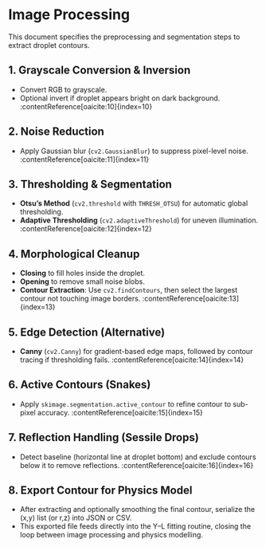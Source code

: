 # Image Processing

This document specifies the preprocessing and segmentation steps to extract droplet contours.

## 1. Grayscale Conversion & Inversion

- Convert RGB to grayscale.  
- Optional invert if droplet appears bright on dark background. :contentReference[oaicite:10]{index=10}

## 2. Noise Reduction

- Apply Gaussian blur (`cv2.GaussianBlur`) to suppress pixel-level noise. :contentReference[oaicite:11]{index=11}

## 3. Thresholding & Segmentation

- **Otsu’s Method** (`cv2.threshold` with `THRESH_OTSU`) for automatic global thresholding.  
- **Adaptive Thresholding** (`cv2.adaptiveThreshold`) for uneven illumination. :contentReference[oaicite:12]{index=12}

## 4. Morphological Cleanup

- **Closing** to fill holes inside the droplet.  
- **Opening** to remove small noise blobs.  
- **Contour Extraction**: Use `cv2.findContours`, then select the largest contour not touching image borders. :contentReference[oaicite:13]{index=13}

## 5. Edge Detection (Alternative)

- **Canny** (`cv2.Canny`) for gradient-based edge maps, followed by contour tracing if thresholding fails. :contentReference[oaicite:14]{index=14}

## 6. Active Contours (Snakes)

- Apply `skimage.segmentation.active_contour` to refine contour to sub-pixel accuracy. :contentReference[oaicite:15]{index=15}

## 7. Reflection Handling (Sessile Drops)

- Detect baseline (horizontal line at droplet bottom) and exclude contours below it to remove reflections. :contentReference[oaicite:16]{index=16}


## 8. Export Contour for Physics Model

- After extracting and optionally smoothing the final contour, serialize the (x,y) list (or r,z) into JSON or CSV.  
- This exported file feeds directly into the Y–L fitting routine, closing the loop between image processing and physics modelling.